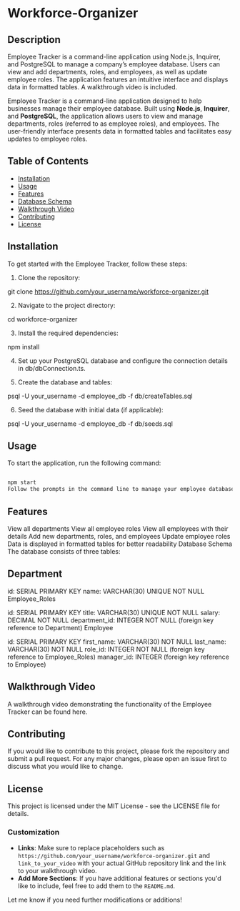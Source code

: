 # Workforce-Organizer
## Description
Employee Tracker is a command-line application using Node.js, Inquirer, and PostgreSQL to manage a company’s employee database. Users can view and add departments, roles, and employees, as well as update employee roles. The application features an intuitive interface and displays data in formatted tables. A walkthrough video is included.


Employee Tracker is a command-line application designed to help businesses manage their employee database. Built using **Node.js**, **Inquirer**, and **PostgreSQL**, the application allows users to view and manage departments, roles (referred to as employee roles), and employees. The user-friendly interface presents data in formatted tables and facilitates easy updates to employee roles.

## Table of Contents

- [Installation](#installation)
- [Usage](#usage)
- [Features](#features)
- [Database Schema](#database-schema)
- [Walkthrough Video](#walkthrough-video)
- [Contributing](#contributing)
- [License](#license)

## Installation

To get started with the Employee Tracker, follow these steps:

1. Clone the repository:

git clone https://github.com/your_username/workforce-organizer.git
   

2. Navigate to the project directory:


cd workforce-organizer

3. Install the required dependencies:

npm install

4. Set up your PostgreSQL database and configure the connection details in db/dbConnection.ts.

5. Create the database and tables:

psql -U your_username -d employee_db -f db/createTables.sql

6. Seed the database with initial data (if applicable):

 psql -U your_username -d employee_db -f db/seeds.sql

## Usage
To start the application, run the following command:

``` bash

npm start
Follow the prompts in the command line to manage your employee database. You can view all departments, roles, and employees, as well as add new entries and update existing employee roles.
```

## Features
View all departments
View all employee roles
View all employees with their details
Add new departments, roles, and employees
Update employee roles
Data is displayed in formatted tables for better readability
Database Schema
The database consists of three tables:

## Department

id: SERIAL PRIMARY KEY
name: VARCHAR(30) UNIQUE NOT NULL
Employee_Roles

id: SERIAL PRIMARY KEY
title: VARCHAR(30) UNIQUE NOT NULL
salary: DECIMAL NOT NULL
department_id: INTEGER NOT NULL (foreign key reference to Department)
Employee

id: SERIAL PRIMARY KEY
first_name: VARCHAR(30) NOT NULL
last_name: VARCHAR(30) NOT NULL
role_id: INTEGER NOT NULL (foreign key reference to Employee_Roles)
manager_id: INTEGER (foreign key reference to Employee)

## Walkthrough Video
A walkthrough video demonstrating the functionality of the Employee Tracker can be found here.

## Contributing
If you would like to contribute to this project, please fork the repository and submit a pull request. For any major changes, please open an issue first to discuss what you would like to change.

## License
This project is licensed under the MIT License - see the LICENSE file for details.

### Customization

- **Links**: Make sure to replace placeholders such as `https://github.com/your_username/workforce-organizer.git` and `link_to_your_video` with your actual GitHub repository link and the link to your walkthrough video.
- **Add More Sections**: If you have additional features or sections you'd like to include, feel free to add them to the `README.md`.

Let me know if you need further modifications or additions!
